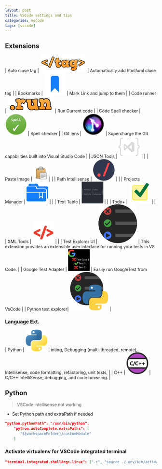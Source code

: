 ```yaml
---
layout: post
title: VSCode settings and tips
categories: vscode
tags: [vscode]
---
```


## Extensions


| Auto close tag      | ![](/images/2018-12-19-06-53-19.png) | Automatically add html/xml close tag                                                    |
| Bookmarks           | ![](images/2018-12-19-06-56-03.png)  | Mark Link and jump to them                                                              |
| Code runner         | ![](/images/2018-12-19-07-07-33.png) | Run Current code                                                                        |
| Code Spell checker  | ![](/images/2018-12-19-07-08-18.png) | Spell checker                                                                           |
| Git lens            | ![](images/2018-12-19-07-08-57.png)  | Supercharge the Git capabilities built into Visual Studio Code                          |
| JSON Tools          | ![](/images/2018-12-19-07-14-36.png) |                                                                                         |
| Paste Image         | ![](/images/2018-12-19-07-16-19.png) |                                                                                         |
| Path Intellisense   | ![](/images/2018-12-19-07-16-44.png) |                                                                                         |
| Projects Manager    | ![](/images/2018-12-19-07-17-55.png) |                                                                                         |
| Text Table          | ![](/images/2018-12-19-07-19-55.png) |                                                                                         |
| Todo+               | ![](/images/2018-12-19-07-18-45.png) |                                                                                         |
| XML Tools           | ![](/images/2018-12-19-07-15-36.png) |                                                                                         |
| Test Explorer UI    | ![](/images/2018-12-22-19-28-00.png) | This extension provides an extensible user interface for running your tests in VS Code. |
| Google Test Adapter | ![](/images/2018-12-19-07-12-48.png) | Easily run GoogleTest from VsCode                                                       |
| Python test explorer| ![](/images/2018-12-22-19-30-11.png) | 




### Language Ext.

| Python | ![](/images/2018-12-19-07-05-05.png) | inting, Debugging (multi-threaded, remote), Intellisense, code formatting, refactoring, unit tests, |
| C++    | ![](/images/2018-12-19-07-05-43.png) | C/C++ IntelliSense, debugging, and code browsing.                                                   |


## Python
> VSCode intellisense not working

- Set Python path and extraPath if needed
```json
"python.pythonPath": "/usr/bin/python",
    "python.autoComplete.extraPaths": [
       "${workspaceFolder}/customModule"
    ]
```

### Activate virtualenv for VSCode integrated terminal
```json
"terminal.integrated.shellArgs.linux": ["-c", "source ./.env/bin/activate; bash -i"]
```